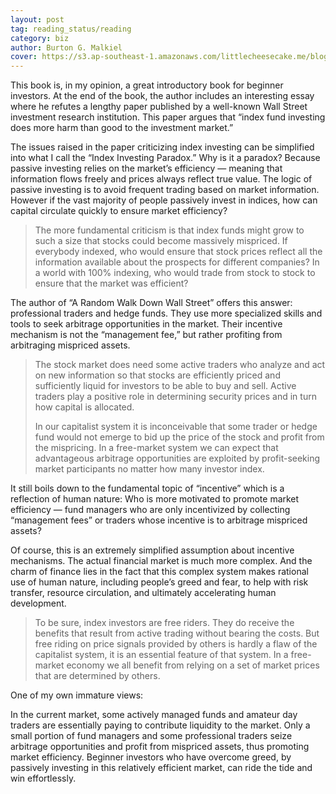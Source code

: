 ```yaml
---
layout: post
tag: reading_status/reading
category: biz 
author: Burton G. Malkiel
cover: https://s3.ap-southeast-1.amazonaws.com/littlecheesecake.me/blog-post/books/A_Random_Walk_Down_Wall_Street.jpg
---
```


This book is, in my opinion, a great introductory book for beginner investors. At the end of the book, the author includes an interesting essay where he refutes a lengthy paper published by a well-known Wall Street investment research institution. This paper argues that “index fund investing does more harm than good to the investment market.”

The issues raised in the paper criticizing index investing can be simplified into what I call the “Index Investing Paradox.” Why is it a paradox? Because passive investing relies on the market’s efficiency — meaning that information flows freely and prices always reflect true value. The logic of passive investing is to avoid frequent trading based on market information. However if the vast majority of people passively invest in indices, how can capital circulate quickly to ensure market efficiency?

> The more fundamental criticism is that index funds might grow to such a size that stocks could become massively mispriced. If everybody indexed, who would ensure that stock prices reflect all the information available about the prospects for different companies? In a world with 100% indexing, who would trade from stock to stock to ensure that the market was efficient?

The author of “A Random Walk Down Wall Street” offers this answer: professional traders and hedge funds. They use more specialized skills and tools to seek arbitrage opportunities in the market. Their incentive mechanism is not the “management fee,” but rather profiting from arbitraging mispriced assets.

> The stock market does need some active traders who analyze and act on new information so that stocks are efficiently priced and sufficiently liquid for investors to be able to buy and sell. Active traders play a positive role in determining security prices and in turn how capital is allocated.
>
> In our capitalist system it is inconceivable that some trader or hedge fund would not emerge to bid up the price of the stock and profit from the mispricing. In a free-market system we can expect that advantageous arbitrage opportunities are exploited by profit-seeking market participants no matter how many investor index.

It still boils down to the fundamental topic of “incentive” which is a reflection of human nature: Who is more motivated to promote market efficiency — fund managers who are only incentivized by collecting “management fees” or traders whose incentive is to arbitrage mispriced assets?

Of course, this is an extremely simplified assumption about incentive mechanisms. The actual financial market is much more complex. And the charm of finance lies in the fact that this complex system makes rational use of human nature, including people’s greed and fear, to help with risk transfer, resource circulation, and ultimately accelerating human development.

> To be sure, index investors are free riders. They do receive the benefits that result from active trading without bearing the costs. But free riding on price signals provided by others is hardly a flaw of the capitalist system, it is an essential feature of that system. In a free-market economy we all benefit from relying on a set of market prices that are determined by others.

One of my own immature views:

In the current market, some actively managed funds and amateur day traders are essentially paying to contribute liquidity to the market. Only a small portion of fund managers and some professional traders seize arbitrage opportunities and profit from mispriced assets, thus promoting market efficiency. Beginner investors who have overcome greed, by passively investing in this relatively efficient market, can ride the tide and win effortlessly.